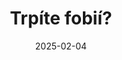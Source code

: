 ---
template: participate-link
date: 2025-02-04
title: Trpíte fobií?
featuredImage: /assets/flyers/VRterapie.jpg
pdf: "VRterapie"
---